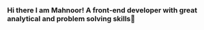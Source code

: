 ### Hi there I am Mahnoor! A front-end developer with great analytical and problem solving skills👋

<!--
**MahnoorZahid10/MahnoorZahid10** is a ✨ _special_ ✨ repository because its `README.md` (this file) appears on your GitHub profile.

Here are some ideas to get you started:


- 🌱 I’m currently learning blockchain...
- 💬 Ask me anything about front-end, UI/UX and System analysis and design..
- 📫 Connect to me on linkedin: linkedin.com/in/mahnoor-zahid-37463b22b
- ⚡ Fun fact: I write in my spare time ...
-->
